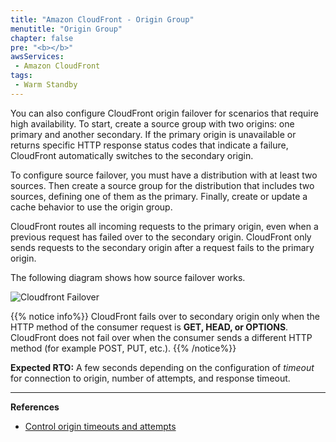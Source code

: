 ```yaml
---
title: "Amazon CloudFront - Origin Group"
menutitle: "Origin Group"
chapter: false
pre: "<b></b>"
awsServices: 
 - Amazon CloudFront
tags: 
 - Warm Standby
---
```



You can also configure CloudFront origin failover for scenarios that require high availability. To start, create a source group with two origins: one primary and another secondary. If the primary origin is unavailable or returns specific HTTP response status codes that indicate a failure, CloudFront automatically switches to the secondary origin.

To configure source failover, you must have a distribution with at least two sources. Then create a source group for the distribution that includes two sources, defining one of them as the primary. Finally, create or update a cache behavior to use the origin group.

CloudFront routes all incoming requests to the primary origin, even when a previous request has failed over to the secondary origin. CloudFront only sends requests to the secondary origin after a request fails to the primary origin.

The following diagram shows how source failover works.

![Cloudfront Failover](/images/cloudfront-failover.png)

{{% notice info%}}
CloudFront fails over to secondary origin only when the HTTP method of the consumer request is **GET, HEAD, or OPTIONS**. CloudFront does not fail over when the consumer sends a different HTTP method (for example POST, PUT, etc.).
{{% /notice%}}

**Expected RTO:** A few seconds depending on the configuration of *timeout* for connection to origin, number of attempts, and response timeout.

---
**References**

- [Control origin timeouts and attempts](https://docs.aws.amazon.com/AmazonCloudFront/latest/DeveloperGuide/high_availability_origin_failover.html#controlling-attempts-and-timeouts)
